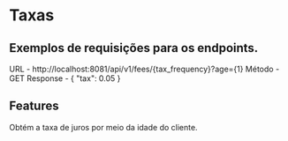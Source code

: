 # Taxas

## Exemplos de requisições para os endpoints.
URL - http://localhost:8081/api/v1/fees/{tax_frequency}?age={1}
Método - GET
Response - {
"tax": 0.05
}

## Features
Obtém a taxa de juros por meio da idade do cliente.
